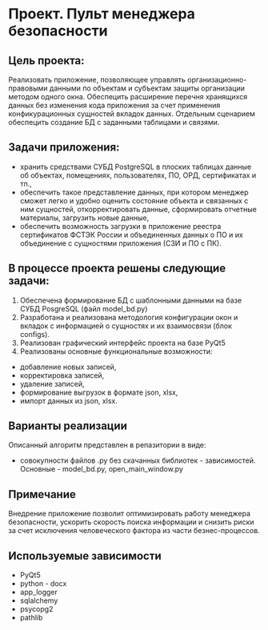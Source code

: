 # Проект. Пульт менеджера безопасности

## Цель проекта:
Реализовать приложение, позволяющее управлять организационно-правовыми данными по объектам и субъектам защиты организации методом одного окна. Обеспецить расширение перечня хранящихся данных без изменения кода приложения за счет применения конфикурационных сущностей вкладок данных. Отдельным сценарием обеспецить создание БД с заданными таблицами и связями.

## Задачи приложения:
- хранить средствами СУБД PostgreSQL в плоских таблицах данные об объектах, помещениях, пользователях, ПО, ОРД, сертификатах и тп.,
- обеспечить такое представление данных, при котором менеджер сможет легко и удобно оценить состояние объекта и связанных с ним сущностей, откорректировать данные, сформировать отчетные материалы, загрузить новые данные,
- обеспечить возможность загрузки в приложение реестра сертификатов ФСТЭК России и объединенных данных о ПО и их объединение с сущностями приложения (СЗИ и ПО с ПК).

## В процессе проекта решены следующие задачи:
1. Обеспечена формирование БД с шаблонными данными на базе СУБД PosgreSQL (файл model_bd.py)
2. Разработана и реализована методология конфигурации окон и вкладок с информацией о сущностях и их взаимосвязи (блок configs).
3. Реализован графический интерфейс проекта на базе  PyQt5
4. Реализованы основные функциональные возможности:
  - добавление новых записей,
  - корректировка записей,
  - удаление записей,
  - формирование выгрузок в формате json, xlsx,
  - импорт данных из json, xlsx.

## Варианты реализации
Описанный алгоритм представлен в репазитории в виде:
- совокупности файлов .py без скачанных библиотек - зависимостей. Основные - model_bd.py, open_main_window.py

## Примечание
Внедрение приложение позволит оптимизировать работу менеджера безопасности, ускорить скорость поиска информации и снизить риски за счет исключения человеческого фактора из части безнес-процессов.

## Используемые зависимости
- PyQt5
- python - docx 
- app_logger
- sqlalchemy
- psycopg2
- pathlib
